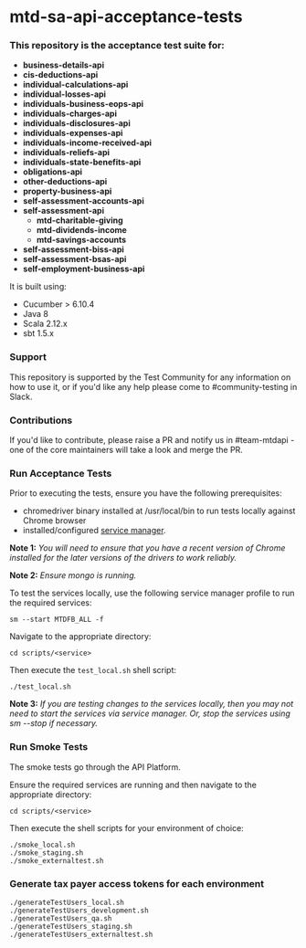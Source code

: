 
# mtd-sa-api-acceptance-tests

### This repository is the acceptance test suite for:
- **business-details-api** 
- **cis-deductions-api**
- **individual-calculations-api**
- **individual-losses-api**
- **individuals-business-eops-api**
- **individuals-charges-api**
- **individuals-disclosures-api**
- **individuals-expenses-api**
- **individuals-income-received-api**
- **individuals-reliefs-api**
- **individuals-state-benefits-api**
- **obligations-api**
- **other-deductions-api**
- **property-business-api**
- **self-assessment-accounts-api**
- **self-assessment-api**
    - **mtd-charitable-giving**
    - **mtd-dividends-income**
    - **mtd-savings-accounts**
- **self-assessment-biss-api**
- **self-assessment-bsas-api**
- **self-employment-business-api**

It is built using:

* Cucumber > 6.10.4
* Java 8
* Scala 2.12.x
* sbt 1.5.x

### Support
This repository is supported by the Test Community for any information on how to use it, or if you'd like any help please come to #community-testing in Slack.

### Contributions
If you'd like to contribute, please raise a PR and notify us in #team-mtdapi - one of the core maintainers will take a look and merge the PR.

### Run Acceptance Tests
Prior to executing the tests, ensure you have the following prerequisites:

* chromedriver binary installed at /usr/local/bin to run tests locally against Chrome browser
* installed/configured [service manager](https://github.com/hmrc/service-manager).

**Note 1:** *You will need to ensure that you have a recent version of Chrome installed for the later versions of the drivers to work reliably.*

**Note 2:** *Ensure mongo is running.*

To test the services locally, use the following service manager profile to run the required services:
    
    sm --start MTDFB_ALL -f

Navigate to the appropriate directory:

    cd scripts/<service>

Then execute the `test_local.sh` shell script:

    ./test_local.sh

**Note 3:** *If you are testing changes to the services locally, then you may not need to start the services via service manager. Or, stop the services using sm --stop if necessary.*

### Run Smoke Tests
The smoke tests go through the API Platform.

Ensure the required services are running and then navigate to the appropriate directory:

    cd scripts/<service>

Then execute the shell scripts for your environment of choice:

    ./smoke_local.sh
    ./smoke_staging.sh
    ./smoke_externaltest.sh

### Generate tax payer access tokens for each environment

    ./generateTestUsers_local.sh
    ./generateTestUsers_development.sh
    ./generateTestUsers_qa.sh
    ./generateTestUsers_staging.sh
    ./generateTestUsers_externaltest.sh